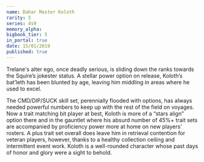 ```yaml
---
name: Dahar Master Koloth
rarity: 5
series: ds9
memory_alpha:
bigbook_tier: 5
in_portal: true
date: 15/01/2019
published: true
---
```


Trelane's alter ego, once deadly serious, is sliding down the ranks towards the Squire’s jokester status. A stellar power option on release, Koloth’s bat’leth has been blunted by age, leaving him middling in areas where he used to excel.

The CMD/DIP/SUCK skill set, perennially flooded with options, has always needed powerful numbers to keep up with the rest of the field on voyages. Now a trait matching bit player at best, Koloth is more of a “stars align” option there and in the gauntlet where his absurd number of 45%+ trait sets are accompanied by proficiency power more at home on new players’ rosters. A plus trait set overall does leave him in retrieval contention for veteran players, however, thanks to a healthy collection ceiling and intermittent event work. Koloth is a well-rounded character whose past days of honor and glory were a sight to behold.
